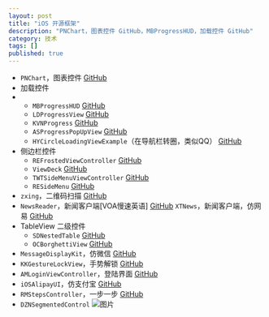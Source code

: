 ```yaml
---
layout: post
title: "iOS 开源框架"
description: "PNChart，图表控件 GitHub，MBProgressHUD，加载控件 GitHub"
category: 技术
tags: []
published: true
---
```


*	`PNChart`，图表控件 [GitHub](https://github.com/kevinzhow/PNChart)
*	加载控件
*	*	`MBProgressHUD` [GitHub](https://github.com/jdg/MBProgressHUD)
	*	`LDProgressView` [GitHub](https://github.com/lightdesign/LDProgressView)
	*	`KVNProgress` [GitHub](https://github.com/kevin-hirsch/KVNProgress)
	*	`ASProgressPopUpView` [GitHub](https://github.com/alskipp/ASProgressPopUpView)
	*	`HYCircleLoadingViewExample`（在导航栏转圈，类似QQ） [GitHub](https://github.com/rainbownight/HYCircleLoadingViewExample)
*	侧边栏控件
	*	`REFrostedViewController` [GitHub](https://github.com/romaonthego/REFrostedViewController)
	*	`ViewDeck` [GitHub](https://github.com/Inferis/ViewDeck)
	*	`TWTSideMenuViewController` [GitHub](https://github.com/twotoasters/TWTSideMenuViewController)
	*	`RESideMenu` [GitHub](https://github.com/romaonthego/RESideMenu)
*	`zxing`，二维码扫描 [GitHub](https://github.com/zxing/zxing)
*	`NewsReader`，新闻客户端[VOA慢速英语] [GitHub](https://github.com/cubewang/NewsReader)
	`XTNews`，新闻客户端，仿网易 [GitHub](https://github.com/xushao1990/XTNews)
*	TableView 二级控件
	*	`SDNestedTable` [GitHub](https://github.com/serverdensity/ios-SDNestedTable)
	*	`OCBorghettiView` [GitHub](https://github.com/otaviocc/OCBorghettiView)
*	`MessageDisplayKit`，仿微信 [GitHub](https://github.com/xhzengAIB/MessageDisplayKit)
*	`KKGestureLockView`，手势解锁 [GitHub](https://github.com/kejinlu/KKGestureLockView)
*	`AMLoginViewController`，登陆界面	[GitHub](https://github.com/mtonio91/AMLoginViewController)
*	`iOSAlipayUI`，仿支付宝 [GitHub](https://github.com/summer-wu/iOSAlipayUI)
*	`RMStepsController`，一步一步 [GitHub](https://github.com/CooperRS/RMStepsController)
*	`DZNSegmentedControl`
![图片](https://camo.githubusercontent.com/7611fc3359c05c4406d8d61e31f5f15dc05be695/68747470733a2f2f646c2e64726f70626f7875736572636f6e74656e742e636f6d2f752f323435323135312f5065726d616c696e6b2f445a4e5365676d656e746564436f6e74726f6c2e676966)

